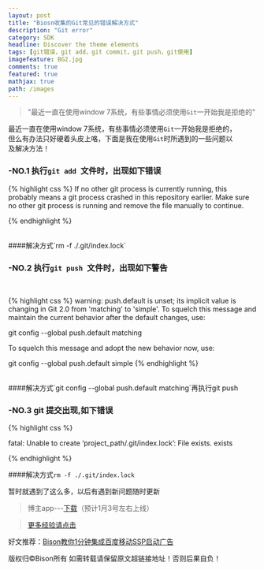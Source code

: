 ```yaml
---
layout: post
title: "Biosn收集的Git常见的错误解决方式"
description: "Git error"
category: SDK
headline: Discover the theme elements
tags: [git错误，git add，git commit，git push，git使用]
imagefeature: BG2.jpg
comments: true
featured: true
mathjax: true
path: /images
---
```


>&quot;最近一直在使用window 7系统，有些事情必须使用`Git`一开始我是拒绝的&quot;


最近一直在使用window 7系统，有些事情必须使用`Git`一开始我是拒绝的，<br>
但么有办法只好硬着头皮上咯，下面是我在使用`Git`时所遇到的一些问题以<br>
及解决方法！<br>

### -NO.1 执行`git add `文件时，出现如下错误<br>

{% highlight css %}
If no other git process is currently running, this probably means a
git process crashed in this repository earlier. Make sure no other git
process is running and remove the file manually to continue.

{% endhighlight %}

<br>
####解决方式`rm -f ./.git/index.lock`<br>

### -NO.2 执行`git push `文件时，出现如下警告<br>
<br>

{% highlight css %}
warning: push.default is unset; its implicit value is changing in
Git 2.0 from 'matching' to 'simple'. To squelch this message
and maintain the current behavior after the default changes, use:

git config --global push.default matching

To squelch this message and adopt the new behavior now, use:

git config --global push.default simple
{% endhighlight %}

<br>
####解决方式`git config --global push.default matching`再执行git push <br>

### -NO.3 git 提交出现,如下错误<br>

{% highlight css %}

fatal: Unable to create ‘project_path/.git/index.lock’: File exists. exists

{% endhighlight %}
<br>

####解决方式`rm -f ./.git/index.lock`<br>

暂时就遇到了这么多，以后有遇到新问题随时更新<br>

> 博主app---[下载](https://itunes.apple.com/us/app/it-blog-zi-xueios-kai-fa-jin/id1067787090?l=zh&ls=1&mt=8)（预计1月3号左右上线）<br>

> [更多经验请点击](http://allluckly.cn/)<br>

好文推荐：[Bison教你1分钟集成百度移动SSP启动广告](http://allluckly.cn/sdk/baidu01/)<br>

版权归©Bison所有 如需转载请保留原文超链接地址！否则后果自负！







